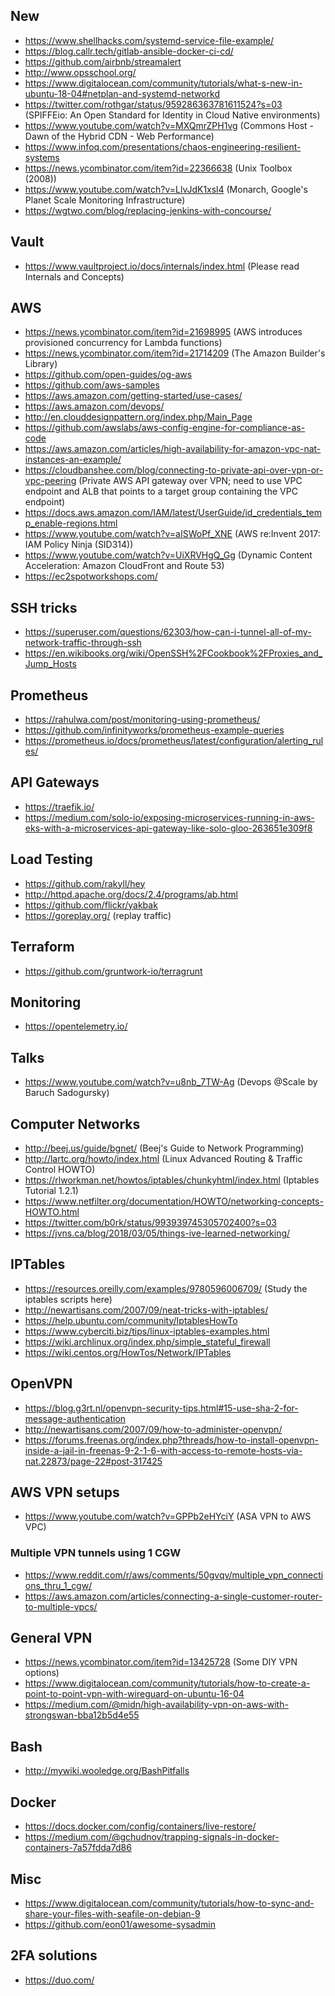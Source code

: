 ## New

- https://www.shellhacks.com/systemd-service-file-example/
- https://blog.callr.tech/gitlab-ansible-docker-ci-cd/
- https://github.com/airbnb/streamalert
- http://www.opsschool.org/
- https://www.digitalocean.com/community/tutorials/what-s-new-in-ubuntu-18-04#netplan-and-systemd-networkd
- https://twitter.com/rothgar/status/959286363781611524?s=03 (SPIFFEio: An Open Standard for Identity in Cloud Native environments)
- https://www.youtube.com/watch?v=MXQmrZPH1vg (Commons Host - Dawn of the Hybrid CDN - Web Performance)
- https://www.infoq.com/presentations/chaos-engineering-resilient-systems
- https://news.ycombinator.com/item?id=22366638 (Unix Toolbox (2008))
- https://www.youtube.com/watch?v=LlvJdK1xsl4 (Monarch, Google's Planet Scale Monitoring Infrastructure)
- https://wgtwo.com/blog/replacing-jenkins-with-concourse/


## Vault

- https://www.vaultproject.io/docs/internals/index.html (Please read Internals and Concepts)


## AWS

- https://news.ycombinator.com/item?id=21698995 (AWS introduces provisioned concurrency for Lambda functions)
- https://news.ycombinator.com/item?id=21714209 (The Amazon Builder's Library)
- https://github.com/open-guides/og-aws
- https://github.com/aws-samples
- https://aws.amazon.com/getting-started/use-cases/
- https://aws.amazon.com/devops/
- http://en.clouddesignpattern.org/index.php/Main_Page
- https://github.com/awslabs/aws-config-engine-for-compliance-as-code
- https://aws.amazon.com/articles/high-availability-for-amazon-vpc-nat-instances-an-example/
- https://cloudbanshee.com/blog/connecting-to-private-api-over-vpn-or-vpc-peering (Private AWS API gateway over VPN; need to use VPC endpoint and ALB that points to a target group containing the VPC endpoint)
- https://docs.aws.amazon.com/IAM/latest/UserGuide/id_credentials_temp_enable-regions.html
- https://www.youtube.com/watch?v=aISWoPf_XNE (AWS re:Invent 2017: IAM Policy Ninja (SID314))
- https://www.youtube.com/watch?v=UiXRVHgQ_Gg (Dynamic Content Acceleration: Amazon CloudFront and Route 53)
- https://ec2spotworkshops.com/


## SSH tricks

- https://superuser.com/questions/62303/how-can-i-tunnel-all-of-my-network-traffic-through-ssh
- https://en.wikibooks.org/wiki/OpenSSH%2FCookbook%2FProxies_and_Jump_Hosts


## Prometheus

- https://rahulwa.com/post/monitoring-using-prometheus/
- https://github.com/infinityworks/prometheus-example-queries
- https://prometheus.io/docs/prometheus/latest/configuration/alerting_rules/


## API Gateways

- https://traefik.io/
- https://medium.com/solo-io/exposing-microservices-running-in-aws-eks-with-a-microservices-api-gateway-like-solo-gloo-263651e309f8


## Load Testing

- https://github.com/rakyll/hey
- http://httpd.apache.org/docs/2.4/programs/ab.html
- https://github.com/flickr/yakbak
- https://goreplay.org/ (replay traffic)


## Terraform

- https://github.com/gruntwork-io/terragrunt


## Monitoring

- https://opentelemetry.io/


## Talks

- https://www.youtube.com/watch?v=u8nb_7TW-Ag (Devops @Scale by Baruch Sadogursky)


## Computer Networks

- http://beej.us/guide/bgnet/ (Beej's Guide to Network Programming)
- http://lartc.org/howto/index.html  (Linux Advanced Routing & Traffic Control HOWTO)
- https://rlworkman.net/howtos/iptables/chunkyhtml/index.html  (Iptables Tutorial 1.2.1)
- https://www.netfilter.org/documentation/HOWTO/networking-concepts-HOWTO.html
- https://twitter.com/b0rk/status/993939745305702400?s=03
- https://jvns.ca/blog/2018/03/05/things-ive-learned-networking/


## IPTables

- https://resources.oreilly.com/examples/9780596006709/ (Study the iptables scripts here)
- http://newartisans.com/2007/09/neat-tricks-with-iptables/
- https://help.ubuntu.com/community/IptablesHowTo
- https://www.cyberciti.biz/tips/linux-iptables-examples.html
- https://wiki.archlinux.org/index.php/simple_stateful_firewall
- https://wiki.centos.org/HowTos/Network/IPTables


## OpenVPN

- https://blog.g3rt.nl/openvpn-security-tips.html#15-use-sha-2-for-message-authentication
- http://newartisans.com/2007/09/how-to-administer-openvpn/
- https://forums.freenas.org/index.php?threads/how-to-install-openvpn-inside-a-jail-in-freenas-9-2-1-6-with-access-to-remote-hosts-via-nat.22873/page-22#post-317425


## AWS VPN setups

- https://www.youtube.com/watch?v=GPPb2eHYciY (ASA VPN to AWS VPC)


### Multiple VPN tunnels using 1 CGW

- https://www.reddit.com/r/aws/comments/50gvqv/multiple_vpn_connections_thru_1_cgw/
- https://aws.amazon.com/articles/connecting-a-single-customer-router-to-multiple-vpcs/


## General VPN

- https://news.ycombinator.com/item?id=13425728 (Some DIY VPN options)
- https://www.digitalocean.com/community/tutorials/how-to-create-a-point-to-point-vpn-with-wireguard-on-ubuntu-16-04
- https://medium.com/@midn/high-availability-vpn-on-aws-with-strongswan-bba12b5d4e55


## Bash

- http://mywiki.wooledge.org/BashPitfalls


## Docker

- https://docs.docker.com/config/containers/live-restore/
- https://medium.com/@gchudnov/trapping-signals-in-docker-containers-7a57fdda7d86


## Misc

- https://www.digitalocean.com/community/tutorials/how-to-sync-and-share-your-files-with-seafile-on-debian-9
- https://github.com/eon01/awesome-sysadmin


## 2FA solutions

- https://duo.com/
